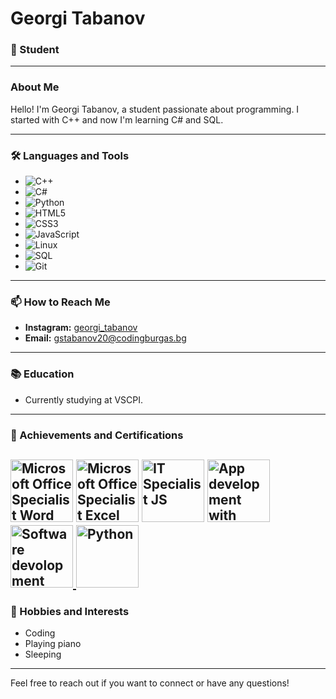 # Georgi Tabanov

### 🌟 Student

---

### About Me

Hello! I'm Georgi Tabanov, a student passionate about programming. I started with C++ and now I'm learning C# and SQL.

---

### 🛠️ Languages and Tools

- ![C++](https://img.shields.io/badge/C++-00599C?style=flat-square&logo=c%2B%2B&logoColor=white)
- ![C#](https://img.shields.io/badge/C%23-239120?style=flat-square&logo=c-sharp&logoColor=white)
- ![Python](https://img.shields.io/badge/Python-3776AB?style=flat-square&logo=python&logoColor=white)
- ![HTML5](https://img.shields.io/badge/HTML5-E34F26?style=flat-square&logo=html5&logoColor=white)
- ![CSS3](https://img.shields.io/badge/CSS3-1572B6?style=flat-square&logo=css3&logoColor=white)
- ![JavaScript](https://img.shields.io/badge/JavaScript-F7DF1E?style=flat-square&logo=javascript&logoColor=black)
- ![Linux](https://img.shields.io/badge/Linux-FCC624?style=flat-square&logo=linux&logoColor=black)
- ![SQL](https://img.shields.io/badge/SQL-4479A1?style=flat-square&logo=sql&logoColor=white)
- ![Git](https://img.shields.io/badge/Git-F05032?style=flat-square&logo=git&logoColor=white)


---

### 📫 How to Reach Me

- **Instagram:** [georgi_tabanov](https://www.instagram.com/georgi_tabanov/)
- **Email:** [gstabanov20@codingburgas.bg](mailto:gstabanov20@codingburgas.bg)

---

### 📚 Education

- Currently studying at VSCPI.

---

### 🚀 Achievements and Certifications

<a href="https://www.credly.com/badges/644cf5ac-97d5-4dd0-b46c-a69ad4e1c44f"><img src="https://images.credly.com/size/110x110/images/fd092703-61db-4e9f-9c7c-2211d44ca87d/MOS_Word.png" alt="Microsoft Office Specialist Word" width="100" height="100"></a>
<a href="https://www.credly.com/badges/114f4344-bab3-41fd-8d30-018fca3a26a9"><img src="https://images.credly.com/size/110x110/images/9d2bcbe6-519f-4ed0-ad34-aca077421568/MOS_Excel.png" alt="Microsoft Office Specialist Excel" width="100" height="100"></a>
<a href="https://www.credly.com/badges/592262a4-5e84-4508-b6d4-da4829e15205"><img src="https://images.credly.com/size/110x110/images/ef99b79e-fd54-4eb5-b2a4-bf17e92a4837/ITS-Badges_JavaScript_1200px.png" alt="IT Specialist JS" width="100" height="100"></a>
<a href="https://www.credly.com/badges/1d4fa3c5-a5b7-4258-8d94-0acfcfd7eba6"><img src="https://images.credly.com/size/340x340/images/d9598c1a-2f59-49b9-b7fc-a764bf23b4d5/image.png" alt="App development with Swift" width="100" height="100">
</a>
<a href="https://www.credly.com/badges/13839838-8422-48f5-990a-0d094ac7958a/"><img src="https://images.credly.com/size/110x110/images/267a8b92-df48-41f1-9473-a0dae752310e/ITS-Badges_Software-Development_1200px.png" alt="Software devolopment" width="100" height="100">
</a>
<a href="https://www.credly.com/badges/742f58b0-3632-4a04-85c1-23e0ec478947/"><img src="https://images.credly.com/size/110x110/images/3c4602d8-832e-4a24-b42d-00359ce746f7/ITS-Badges_Python_1200px.png" alt="Python" width="100" height="100">
</a>
---

### 🌱 Hobbies and Interests

- Coding
- Playing piano
- Sleeping

---

Feel free to reach out if you want to connect or have any questions!
